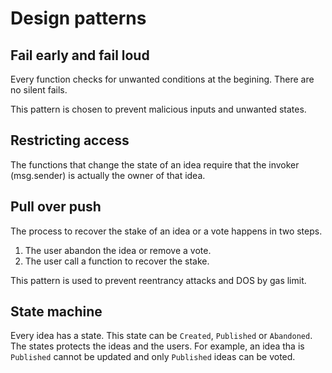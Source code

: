 # Design patterns

## Fail early and fail loud

Every function checks for unwanted conditions at the begining. There are no silent fails.

This pattern is chosen to prevent malicious inputs and unwanted states.

## Restricting access

The functions that change the state of an idea require that the invoker (msg.sender) is actually the owner of that idea.

## Pull over push

The process to recover the stake of an idea or a vote happens in two steps.

1. The user abandon the idea or remove a vote.
2. The user call a function to recover the stake.

This pattern is used to prevent reentrancy attacks and DOS by gas limit.

## State machine

Every idea has a state. This state can be `Created`, `Published` or `Abandoned`. The states protects the ideas and the users. For example, an idea tha is `Published` cannot be updated and only `Published` ideas can be voted.
